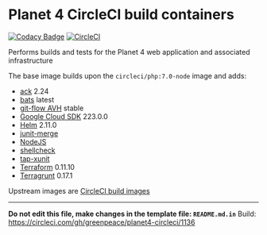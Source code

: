 
# Planet 4 CircleCI build containers

[![Codacy Badge](https://api.codacy.com/project/badge/Grade/4c9d5b08e9b046cbba9cdcbc9ba8eaf9)](https://www.codacy.com/app/rawalker/planet4-circleci) [![CircleCI](https://circleci.com/gh/greenpeace/planet4-circleci/tree/develop.svg?style=shield)](https://circleci.com/gh/greenpeace/planet4-circleci)

Performs builds and tests for the Planet 4 web application and associated infrastructure

The base image builds upon the `circleci/php:7.0-node` image and adds:
-   [ack](https://beyondgrep.com/) 2.24
-   [bats](https://github.com/sstephenson/bats) latest
-   [git-flow AVH](https://github.com/petervanderdoes/gitflow-avh) stable
-   [Google Cloud SDK](https://cloud.google.com/sdk/docs/#install_the_latest_cloud_tools_version_cloudsdk_current_version) 223.0.0
-   [Helm](https://github.com/kubernetes/helm/releases) 2.11.0
-   [junit-merge](https://www.npmjs.com/package/junit-merge)
-   [NodeJS](https://nodejs.org/en/download/package-manager/#debian-and-ubuntu-based-linux-distributions)
-   [shellcheck](https://github.com/koalaman/shellcheck)
-   [tap-xunit](https://github.com/aghassemi/tap-xunit)
-   [Terraform](https://www.terraform.io/downloads.html) 0.11.10
-   [Terragrunt](https://github.com/gruntwork-io/terragrunt/releases) 0.17.1

Upstream images are [CircleCI build images](https://github.com/circleci/circleci-images/)

---

__Do not edit this file, make changes in the template file: `README.md.in`__
Build: https://circleci.com/gh/greenpeace/planet4-circleci/1136
